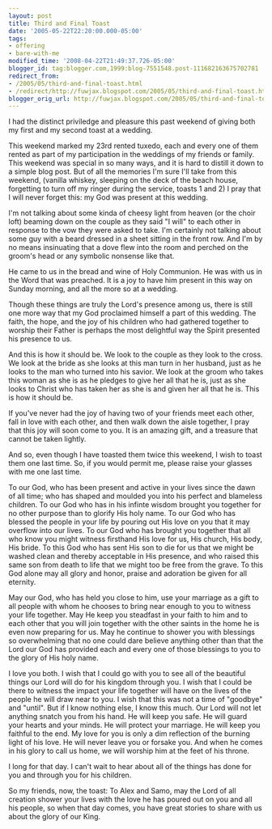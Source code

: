 ```yaml
---
layout: post
title: Third and Final Toast
date: '2005-05-22T22:20:00.000-05:00'
tags:
- offering
- bare-with-me
modified_time: '2008-04-22T21:49:37.726-05:00'
blogger_id: tag:blogger.com,1999:blog-7551548.post-111682163675702781
redirect_from: 
- /2005/05/third-and-final-toast.html
- /redirect/http://fuwjax.blogspot.com/2005/05/third-and-final-toast.html
blogger_orig_url: http://fuwjax.blogspot.com/2005/05/third-and-final-toast.html
---
```


I had the distinct priviledge and pleasure this past weekend of giving both my first and my second toast at a wedding.

This weekend marked my 23rd rented tuxedo, each and every one of them rented as part of my participation in the weddings of my friends or family.  This weekend was special in so many ways, and it is hard to distill it down to a simple blog post.  But of all the memories I'm sure I'll take from this weekend, (vanilla whiskey, sleeping on the deck of the beach house, forgetting to turn off my ringer during the service, toasts 1 and 2) I pray that I will never forget this: my God was present at this wedding.

I'm not talking about some kinda of cheesy light from heaven (or the choir loft) beaming down on the couple as they said "I will" to each other in response to the vow they were asked to take.  I'm certainly not talking about some guy with a beard dressed in a sheet sitting in the front row.  And I'm by no means insinuating that a dove flew into the room and perched on the groom's head or any symbolic nonsense like that.

He came to us in the bread and wine of Holy Communion.  He was with us in the Word that was preached.  It is a joy to have him present in this way on Sunday morning, and all the more so at a wedding.

Though these things are truly the Lord's presence among us, there is still one more way that my God proclaimed himself a part of this wedding.  The faith, the hope, and the joy of his children who had gathered together to worship their Father is perhaps the most delightful way the Spirit presented his presence to us.

And this is how it should be.  We look to the couple as they look to the cross.  We look at the bride as she looks at this man turn in her husband, just as he looks to the man who turned into his savior.  We look at the groom who takes this woman as she is as he pledges to give her all that he is, just as she looks to Christ who has taken her as she is and given her all that he is.  This is how it should be.

If you've never had the joy of having two of your friends meet each other, fall in love with each other, and then walk down the aisle together, I pray that this joy will soon come to you.  It is an amazing gift, and a treasure that cannot be taken lightly.

And so, even though I have toasted them twice this weekend, I wish to toast them one last time.  So, if you would permit me, please raise your glasses with me one last time.

To our God, who has been present and active in your lives since the dawn of all time; who has shaped and moulded you into his perfect and blameless children.  To our God who has in his infinte wisdom brought you together for no other purpose than to glorify His holy name.  To our God who has blessed the people in your life by pouring out His love on you that it may overflow into our lives.  To our God who has brought you together that all who know you might witness firsthand His love for us, His church, His body, His bride.  To this God who has sent His son to die for us that we might be washed clean and thereby acceptable in His presence, and who raised this same son from death to life that we might too be free from the grave.  To this God alone may all glory and honor, praise and adoration be given for all eternity.

May our God, who has held you close to him, use your marriage as a gift to all people with whom he chooses to bring near enough to you to witness your life together.  May He keep you steadfast in your faith to him and to each other that you will join together with the other saints in the home he is even now preparing for us.  May he continue to shower you with blessings so overwhelming that no one could dare believe anything other than that the Lord our God has provided each and every one of those blessings to you to the glory of His holy name.

I love you both.  I wish that I could go with you to see all of the beautiful things our Lord will do for his kingdom through you.  I wish that I could be there to witness the impact your life together will have on the lives of the people he will draw near to you.  I wish that this was not a time of "goodbye" and "until".  But if I know nothing else, I know this much.  Our Lord will not let anything snatch you from his hand.  He will keep you safe.  He will guard your hearts and your minds.  He will protect your marriage.  He will keep you faithful to the end.  My love for you is only a dim reflection of the burning light of his love.  He will never leave you or forsake you.  And when he comes in his glory to call us home, we will worship him at the feet of his throne.

I long for that day.  I can't wait to hear about all of the things has done for you and through you for his children.  

So my friends, now, the toast:  To Alex and Samo, may the Lord of all creation shower your lives with the love he has poured out on you and all his people, so when that day comes, you have great stories to share with us about the glory of our King.